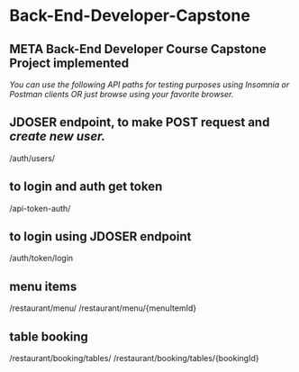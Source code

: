 
# Back-End-Developer-Capstone

## META Back-End Developer Course Capstone Project implemented

*You can use the following API paths for testing purposes using Insomnia or Postman clients
OR just browse using your favorite browser.*

## JDOSER endpoint, to make POST request and *create new user.*
/auth/users/ 

 ## to login and auth get token
/api-token-auth/ 

## to login using JDOSER endpoint
/auth/token/login 

## menu items
/restaurant/menu/
/restaurant/menu/{menuItemId}

## table booking 
/restaurant/booking/tables/
/restaurant/booking/tables/{bookingId}
